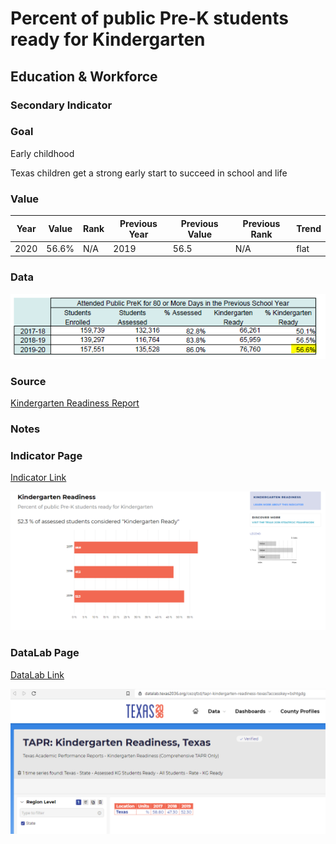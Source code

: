 # Percent of public Pre-K students ready for Kindergarten

## Education & Workforce

### Secondary Indicator

### **Goal**

Early childhood

Texas children get a strong early start to succeed in school and life

### Value

| Year |  Value      | Rank     | Previous Year   | Previous Value | Previous Rank | Trend | 
| ----------- | ----------- | ----------- | ----------- | ----------- | ----------- | -----------|
|    2020     | 56.6%       |     N/A      |     2019    |    56.5     | N/A          | flat     |

### Data

![K Ready](./ready.PNG)

### Source
[Kindergarten Readiness Report](./CrystalReportViewer1.pdf)

### Notes


### Indicator Page

[Indicator Link](https://indicators.texas2036.org/indicator/37)

![Ind](./indicators_page.PNG)

### DataLab Page

[DataLab Link](https://datalab.texas2036.org/cezqfzd/tapr-kindergarten-readiness-texas?accesskey=bshtgdg)

![Ind](./datalab_kg.PNG)


